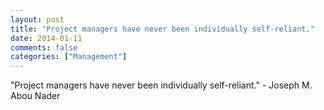 ```yaml
---
layout: post
title: "Project managers have never been individually self-reliant."
date: 2014-01-11
comments: false
categories: ["Management"]
---
```


<span class='quote'>"Project managers have never been individually self-reliant."</span>
<span class='by'>- Joseph M. Abou Nader</span>
